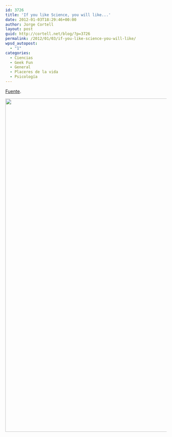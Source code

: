 ```yaml
---
id: 3726
title: 'If you like Science, you will like...'
date: 2012-01-03T18:29:46+00:00
author: Jorge Cortell
layout: post
guid: http://cortell.net/blog/?p=3726
permalink: /2012/01/03/if-you-like-science-you-will-like/
wpsd_autopost:
  - "1"
categories:
  - Ciencias
  - Geek Fun
  - General
  - Placeres de la vida
  - Psicología
---
```

<a title="http://www.scientificamerican.com/article.cfm?id=the-links-we-love" href="http://www.scientificamerican.com/article.cfm?id=the-links-we-love" target="_blank">Fuente</a>.

<img title="http://www.scientificamerican.com/media/promo/upload/sa1211Gsci01.gif" src="http://www.scientificamerican.com/media/promo/upload/sa1211Gsci01.gif" alt="" width="900" height="1041" />